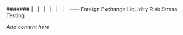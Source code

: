 ####### |   |   |   |   |   |   ├── Foreign Exchange Liquidity Risk Stress Testing

*Add content here*